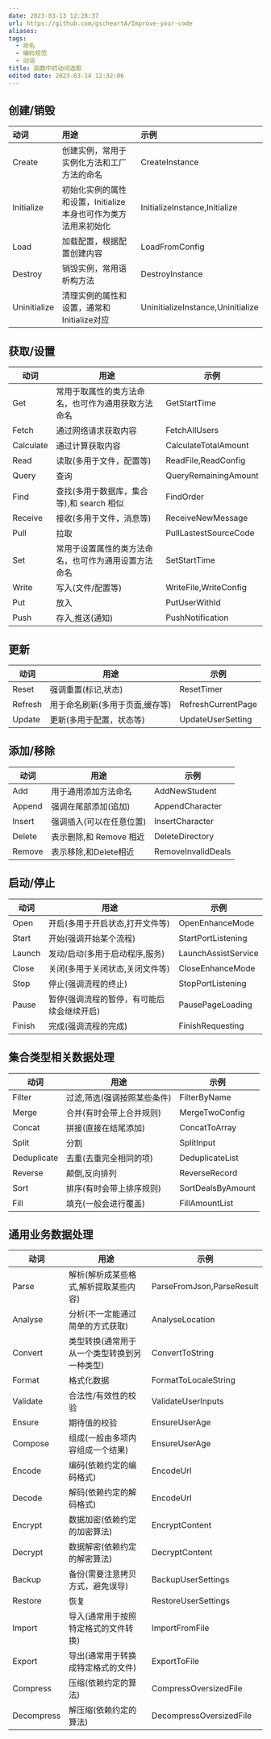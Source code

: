 ```yaml
---
date: 2023-03-13 12:28:37
url: https://github.com/gscheartA/Improve-your-code
aliases: 
tags:
  - 命名
  - 编码规范
  - 动词 
title: 函数中的动词选取
edited date: 2023-03-14 12:32:06
---
```

## 创建/销毁

| 动词         | 用途                                                           | 示例                              |
|:------------ |:-------------------------------------------------------------- |:--------------------------------- |
| Create       | 创建实例，常用于实例化方法和工厂方法的命名                     | CreateInstance                    |
| Initialize   | 初始化实例的属性和设置，Initialize本身也可作为类方法用来初始化 | InitializeInstance,Initialize     |
| Load         | 加载配置，根据配置创建内容                                     | LoadFromConfig                    |
| Destroy      | 销毁实例，常用语析构方法                                       | DestroyInstance                   |
| Uninitialize | 清理实例的属性和设置，通常和Initialize对应                     | UninitializeInstance,Uninitialize |

## 获取/设置

| 动词      | 用途                                                 | 示例                  |
| --------- | ---------------------------------------------------- | --------------------- |
| Get       | 常用于取属性的类方法命名，也可作为通用获取方法命名   | GetStartTime          |
| Fetch     | 通过网络请求获取内容                                 | FetchAllUsers         |
| Calculate | 通过计算获取内容                                     | CalculateTotalAmount  |
| Read      | 读取(多用于文件，配置等)                             | ReadFile,ReadConfig   |
| Query     | 查询                                                 | QueryRemainingAmount  |
| Find      | 查找(多用于数据库，集合等),和 search 相似            | FindOrder             |
| Receive   | 接收(多用于文件，消息等)                             | ReceiveNewMessage     |
| Pull      | 拉取                                                 | PullLastestSourceCode |
| Set       | 常用于设置属性的类方法命名，也可作为通用设置方法命名 | SetStartTime          |
| Write     | 写入(文件/配置等)                                    | WriteFile,WriteConfig |
| Put       | 放入                                                 | PutUserWithId         |
| Push      | 存入,推送(通知)                                      | PushNotification      |

## 更新

| 动词    | 用途                            | 示例               |
| ------- | ------------------------------- | ------------------ |
| Reset   | 强调重置(标记,状态)             | ResetTimer         |
| Refresh | 用于命名刷新(多用于页面,缓存等) | RefreshCurrentPage |
| Update  | 更新(多用于配置，状态等)        | UpdateUserSetting  |

## 添加/移除

| 动词   | 用途                     | 示例               |
| ------ | ------------------------ | ------------------ |
| Add    | 用于通用添加方法命名     | AddNewStudent      |
| Append | 强调在尾部添加(追加)     | AppendCharacter    |
| Insert | 强调插入(可以在任意位置) | InsertCharacter    |
| Delete | 表示删除,和 Remove 相近  | DeleteDirectory    |
| Remove | 表示移除,和Delete相近    | RemoveInvalidDeals |

## 启动/停止

| 动词   | 用途                                       | 示例                |
| ------ | ------------------------------------------ | ------------------- |
| Open   | 开启(多用于开启状态,打开文件等)            | OpenEnhanceMode     |
| Start  | 开始(强调开始某个流程)                     | StartPortListening  |
| Launch | 发动/启动(多用于启动程序,服务)             | LaunchAssistService |
| Close  | 关闭(多用于关闭状态,关闭文件等)            | CloseEnhanceMode    |
| Stop   | 停止(强调流程的终止)                       | StopPortListening   |
| Pause  | 暂停(强调流程的暂停，有可能后续会继续开启) | PausePageLoading    |
| Finish | 完成(强调流程的完成)                       | FinishRequesting    |

## 集合类型相关数据处理

| 动词        | 用途                        | 示例              |
| ----------- | --------------------------- | ----------------- |
| Filter      | 过滤,筛选(强调按照某些条件) | FilterByName      |
| Merge       | 合并(有时会带上合并规则)    | MergeTwoConfig    |
| Concat      | 拼接(直接在结尾添加)        | ConcatToArray     |
| Split       | 分割                        | SplitInput        |
| Deduplicate | 去重(去重完全相同的项)      | DeduplicateList   |
| Reverse     | 颠倒,反向排列               | ReverseRecord     |
| Sort        | 排序(有时会带上排序规则)    | SortDealsByAmount |
| Fill        | 填充(一般会进行覆盖)        |     FillAmountList              |

## 通用业务数据处理

| 动词       | 用途                                         | 示例                      |
| ---------- | -------------------------------------------- | ------------------------- |
| Parse      | 解析(解析成某些格式,解析提取某些内容)        | ParseFromJson,ParseResult |
| Analyse    | 分析(不一定能通过简单的方式获取)             | AnalyseLocation           |
| Convert    | 类型转换(通常用于从一个类型转换到另一种类型) | ConvertToString           |
| Format     | 格式化数据                                   | FormatToLocaleString      |
| Validate   | 合法性/有效性的校验                          | ValidateUserInputs        |
| Ensure     | 期待值的校验                                 | EnsureUserAge             |
| Compose    | 组成(一般由多项内容组成一个结果)             | EnsureUserAge             |
| Encode     | 编码(依赖约定的编码格式)                     | EncodeUrl                 |
| Decode     | 解码(依赖约定的解码格式)                     | EncodeUrl                 |
| Encrypt    | 数据加密(依赖约定的加密算法)                 | EncryptContent            |
| Decrypt    | 数据解密(依赖约定的解密算法)                 | DecryptContent            |
| Backup     | 备份(需要注意拷贝方式，避免误导)             | BackupUserSettings        |
| Restore    | 恢复                                         | RestoreUserSettings       |
| Import     | 导入(通常用于按照特定格式的文件转换)         | ImportFromFile            |
| Export     | 导出(通常用于转换成特定格式的文件)           | ExportToFile              |
| Compress   | 压缩(依赖约定的算法)                         | CompressOversizedFile     |
| Decompress | 解压缩(依赖约定的算法)                       | DecompressOversizedFile                          |
